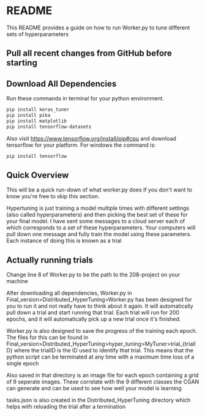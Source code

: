 # README #

This README provides a guide on how to run Worker.py to tune different sets of hyperparameters
## **Pull all recent changes from GitHub before starting** ##
## **Download All Dependencies** ##
Run these commands in terminal for your python environment.  
```bash
pip install keras_tuner
pip install pika
pip install matplotlib
pip install tensorflow-datasets
```
Also visit https://www.tensorflow.org/install/pip#cpu and download tensorflow for your platform.
For windows the command is:
```bash
pip install tensorflow
```

## **Quick Overview** ##
This will be a quick run-down of what worker.py does if you don't want
to know you're free to skip this section. 

Hypertuning is just training a model multiple times with different settings (also called hyperparameters) and then picking
the best set of these for your final model. I have sent some messages to a cloud server each of which corresponds to 
a set of these hyperparameters. Your computers will pull down one message and fully train the model using these parameters.
Each instance of doing this is known as a trial

## **Actually running trials** ##
Change line 8 of Worker.py to be the path to the 208-project on your machine

After downloading all dependencies, Worker.py in Final_version>Distributed_HyperTuning>Worker.py has been designed
for you to run it and not really have to think about it again. It will automatically pull down a trial and
start running that trial. Each trial will run for 200 epochs, and it will automatically pick up a new trial once
it's finished. 

Worker.py is also designed to save the progress of the training each epoch. The files for this can be found in
Final_version>Distributed_HyperTuning>hyper_tuning>MyTuner>trial_{trialID} where the trialID is the ID used to identify
that trial. This means that the python script can be terminated at any time with a maximum time loss of a single epoch

Also saved in that directory is an image file for each epoch containing a grid of 9 seperate images.
These correlate with the 9 different classes the CGAN can generate and can be used to see how well your model is learning

tasks.json is also created in the Distributed_HyperTuning directory which helps with reloading the trial after a termination